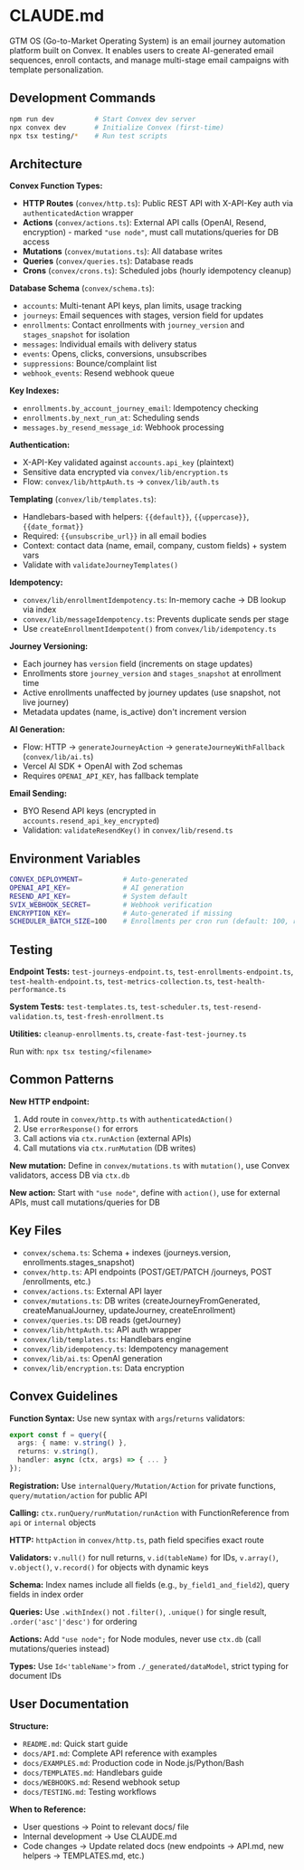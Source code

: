 # CLAUDE.md

GTM OS (Go-to-Market Operating System) is an email journey automation platform built on Convex. It enables users to create AI-generated email sequences, enroll contacts, and manage multi-stage email campaigns with template personalization.

## Development Commands

```bash
npm run dev          # Start Convex dev server
npx convex dev       # Initialize Convex (first-time)
npx tsx testing/*    # Run test scripts
```

## Architecture

**Convex Function Types:**
- **HTTP Routes** (`convex/http.ts`): Public REST API with X-API-Key auth via `authenticatedAction` wrapper
- **Actions** (`convex/actions.ts`): External API calls (OpenAI, Resend, encryption) - marked `"use node"`, must call mutations/queries for DB access
- **Mutations** (`convex/mutations.ts`): All database writes
- **Queries** (`convex/queries.ts`): Database reads
- **Crons** (`convex/crons.ts`): Scheduled jobs (hourly idempotency cleanup)

**Database Schema** (`convex/schema.ts`):
- `accounts`: Multi-tenant API keys, plan limits, usage tracking
- `journeys`: Email sequences with stages, version field for updates
- `enrollments`: Contact enrollments with `journey_version` and `stages_snapshot` for isolation
- `messages`: Individual emails with delivery status
- `events`: Opens, clicks, conversions, unsubscribes
- `suppressions`: Bounce/complaint list
- `webhook_events`: Resend webhook queue

**Key Indexes:**
- `enrollments.by_account_journey_email`: Idempotency checking
- `enrollments.by_next_run_at`: Scheduling sends
- `messages.by_resend_message_id`: Webhook processing

**Authentication:**
- X-API-Key validated against `accounts.api_key` (plaintext)
- Sensitive data encrypted via `convex/lib/encryption.ts`
- Flow: `convex/lib/httpAuth.ts` → `convex/lib/auth.ts`

**Templating** (`convex/lib/templates.ts`):
- Handlebars-based with helpers: `{{default}}`, `{{uppercase}}`, `{{date_format}}`
- Required: `{{unsubscribe_url}}` in all email bodies
- Context: contact data (name, email, company, custom fields) + system vars
- Validate with `validateJourneyTemplates()`

**Idempotency:**
- `convex/lib/enrollmentIdempotency.ts`: In-memory cache → DB lookup via index
- `convex/lib/messageIdempotency.ts`: Prevents duplicate sends per stage
- Use `createEnrollmentIdempotent()` from `convex/lib/idempotency.ts`

**Journey Versioning:**
- Each journey has `version` field (increments on stage updates)
- Enrollments store `journey_version` and `stages_snapshot` at enrollment time
- Active enrollments unaffected by journey updates (use snapshot, not live journey)
- Metadata updates (name, is_active) don't increment version

**AI Generation:**
- Flow: HTTP → `generateJourneyAction` → `generateJourneyWithFallback` (`convex/lib/ai.ts`)
- Vercel AI SDK + OpenAI with Zod schemas
- Requires `OPENAI_API_KEY`, has fallback template

**Email Sending:**
- BYO Resend API keys (encrypted in `accounts.resend_api_key_encrypted`)
- Validation: `validateResendKey()` in `convex/lib/resend.ts`

## Environment Variables

```bash
CONVEX_DEPLOYMENT=          # Auto-generated
OPENAI_API_KEY=             # AI generation
RESEND_API_KEY=             # System default
SVIX_WEBHOOK_SECRET=        # Webhook verification
ENCRYPTION_KEY=             # Auto-generated if missing
SCHEDULER_BATCH_SIZE=100    # Enrollments per cron run (default: 100, range: 1-1000)
```

## Testing

**Endpoint Tests:** `test-journeys-endpoint.ts`, `test-enrollments-endpoint.ts`, `test-health-endpoint.ts`, `test-metrics-collection.ts`, `test-health-performance.ts`

**System Tests:** `test-templates.ts`, `test-scheduler.ts`, `test-resend-validation.ts`, `test-fresh-enrollment.ts`

**Utilities:** `cleanup-enrollments.ts`, `create-fast-test-journey.ts`

Run with: `npx tsx testing/<filename>`

## Common Patterns

**New HTTP endpoint:**
1. Add route in `convex/http.ts` with `authenticatedAction()`
2. Use `errorResponse()` for errors
3. Call actions via `ctx.runAction` (external APIs)
4. Call mutations via `ctx.runMutation` (DB writes)

**New mutation:** Define in `convex/mutations.ts` with `mutation()`, use Convex validators, access DB via `ctx.db`

**New action:** Start with `"use node"`, define with `action()`, use for external APIs, must call mutations/queries for DB

## Key Files

- `convex/schema.ts`: Schema + indexes (journeys.version, enrollments.stages_snapshot)
- `convex/http.ts`: API endpoints (POST/GET/PATCH /journeys, POST /enrollments, etc.)
- `convex/actions.ts`: External API layer
- `convex/mutations.ts`: DB writes (createJourneyFromGenerated, createManualJourney, updateJourney, createEnrollment)
- `convex/queries.ts`: DB reads (getJourney)
- `convex/lib/httpAuth.ts`: API auth wrapper
- `convex/lib/templates.ts`: Handlebars engine
- `convex/lib/idempotency.ts`: Idempotency management
- `convex/lib/ai.ts`: OpenAI generation
- `convex/lib/encryption.ts`: Data encryption

## Convex Guidelines

**Function Syntax:** Use new syntax with `args`/`returns` validators:
```ts
export const f = query({
  args: { name: v.string() },
  returns: v.string(),
  handler: async (ctx, args) => { ... }
});
```

**Registration:** Use `internalQuery/Mutation/Action` for private functions, `query/mutation/action` for public API

**Calling:** `ctx.runQuery/runMutation/runAction` with FunctionReference from `api` or `internal` objects

**HTTP:** `httpAction` in `convex/http.ts`, path field specifies exact route

**Validators:** `v.null()` for null returns, `v.id(tableName)` for IDs, `v.array()`, `v.object()`, `v.record()` for objects with dynamic keys

**Schema:** Index names include all fields (e.g., `by_field1_and_field2`), query fields in index order

**Queries:** Use `.withIndex()` not `.filter()`, `.unique()` for single result, `.order('asc'|'desc')` for ordering

**Actions:** Add `"use node";` for Node modules, never use `ctx.db` (call mutations/queries instead)

**Types:** Use `Id<'tableName'>` from `./_generated/dataModel`, strict typing for document IDs

## User Documentation

**Structure:**
- `README.md`: Quick start guide
- `docs/API.md`: Complete API reference with examples
- `docs/EXAMPLES.md`: Production code in Node.js/Python/Bash
- `docs/TEMPLATES.md`: Handlebars guide
- `docs/WEBHOOKS.md`: Resend webhook setup
- `docs/TESTING.md`: Testing workflows

**When to Reference:**
- User questions → Point to relevant docs/ file
- Internal development → Use CLAUDE.md
- Code changes → Update related docs (new endpoints → API.md, new helpers → TEMPLATES.md, etc.)
